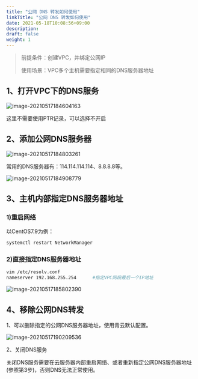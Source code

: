 ```yaml
---
title: "公网 DNS 转发如何使用"
linkTitle: "公网 DNS 转发如何使用"
date: 2021-05-18T10:08:56+09:00
description:
draft: false
weight: 1
---
```


>前提条件：创建VPC，并绑定公网IP
>
>使用场景：VPC多个主机需要指定相同的DNS服务器地址

## 1、打开VPC下的DNS服务

![image-20210517184604163](../_images/how_to_use_public_network_DNS_forwarding.assets/image-20210517184604163.png)

这里不需要使用PTR记录，可以选择不开启

## 2、添加公网DNS服务器

![image-20210517184803261](../_images/how_to_use_public_network_DNS_forwarding.assets/image-20210517184803261.png)

常用的DNS服务器有：114.114.114.114、8.8.8.8等。

![image-20210517184908779](../_images/how_to_use_public_network_DNS_forwarding.assets/image-20210517184908779.png)

## 3、主机内部指定DNS服务器地址

### 1)重启网络

以CentOS7.9为例：

```bash
systemctl restart NetworkManager
```

### 2)直接指定DNS服务器地址

```bash
vim /etc/resolv.conf
nameserver 192.168.255.254		#指定VPC网段最后一个IP地址
```

![image-20210517185802390](../_images/how_to_use_public_network_DNS_forwarding.assets/image-20210517185802390.png)

## 4、移除公网DNS转发

1、可以删除指定的公网DNS服务器地址，使用青云默认配置。

![image-20210517190209536](../_images/how_to_use_public_network_DNS_forwarding.assets/image-20210517190209536.png)

2、关闭DNS服务

关闭DNS服务需要在云服务器内部重启网络、或者重新指定公网DNS服务器地址(参照第3步)，否则DNS无法正常使用。

